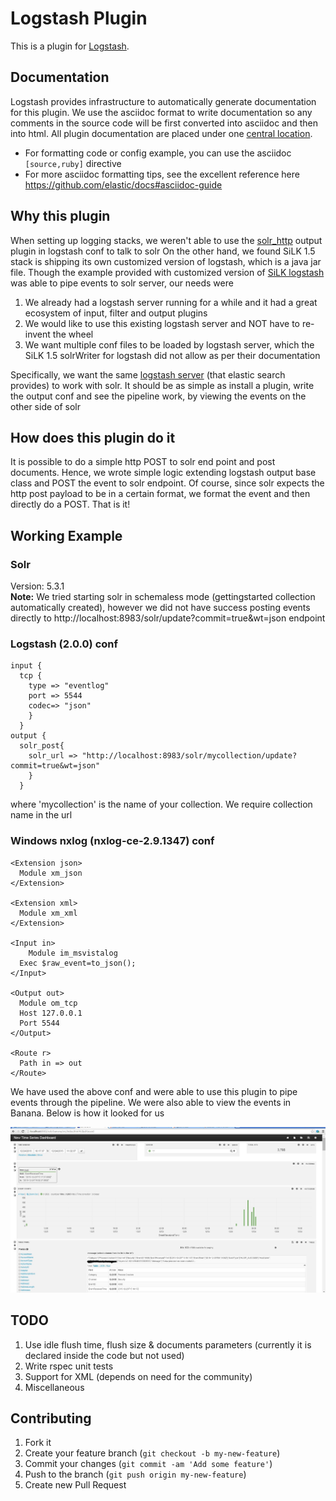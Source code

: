 # Logstash Plugin


This is a plugin for [Logstash](https://github.com/elastic/logstash).


## Documentation

Logstash provides infrastructure to automatically generate documentation for this plugin. We use the asciidoc format to write documentation so any comments in the source code will be first converted into asciidoc and then into html. All plugin documentation are placed under one [central location](http://www.elastic.co/guide/en/logstash/current/).

- For formatting code or config example, you can use the asciidoc `[source,ruby]` directive
- For more asciidoc formatting tips, see the excellent reference here https://github.com/elastic/docs#asciidoc-guide

## Why this plugin

When setting up logging stacks, we weren't able to use the [solr_http](https://rubygems.org/gems/logstash-output-solr_http) output plugin in logstash conf to talk to solr
On the other hand, we found SiLK 1.5 stack is shipping its own customized version of logstash, which is a java jar file.
Though the example provided with customized version of [SiLK logstash](https://docs.lucidworks.com/display/SiLK/Solr+Writer+for+Logstash+Initial+Setup) was able to pipe events to solr server, our needs were

1. We already had a logstash server running for a while and it had a great ecosystem of input, filter and output plugins
2. We would like to use this existing logstash server and NOT have to re-invent the wheel
3. We want multiple conf files to be loaded by logstash server, which the SiLK 1.5 solrWriter for logstash did not allow as per their documentation

Specifically, we want the same [logstash server](https://www.elastic.co/products/logstash) (that elastic search provides) to work with solr. It should be as simple as install a plugin, write the output conf and see the pipeline work, by viewing the events on the other side of solr

## How does this plugin do it  

It is possible to do a simple http POST to solr end point and post documents. Hence, we wrote simple logic extending logstash output base class and POST the event to solr endpoint. Of course, since solr expects the http post payload to be in a certain format, we format the event and then directly do a POST. That is it! 

## Working Example  

### Solr  
Version: 5.3.1  
**Note:** We tried starting solr in schemaless mode (gettingstarted collection automatically created), however we did not have success posting events directly to http://localhost:8983/solr/update?commit=true&wt=json endpoint

### Logstash (2.0.0) conf
```
input {
  tcp {
    type => "eventlog"
    port => 5544
    codec=> "json"
    }
  }
output {
  solr_post{
    solr_url => "http://localhost:8983/solr/mycollection/update?commit=true&wt=json"
    }
  }
```  
where 'mycollection' is the name of your collection. We require collection name in the url   

### Windows nxlog (nxlog-ce-2.9.1347) conf
```
<Extension json>
  Module xm_json
</Extension>

<Extension xml>
  Module xm_xml
</Extension>

<Input in>
    Module im_msvistalog
  Exec $raw_event=to_json(); 
</Input>

<Output out>
  Module om_tcp
  Host 127.0.0.1
  Port 5544
</Output>

<Route r>
  Path in => out
</Route>
```  

We have used the above conf and were able to use this plugin to pipe events through the pipeline. We were also able to view the events in Banana. Below is how it looked for us  

![Banana Dashboard](https://github.com/machzqcq/logstash-output-solr_post/blob/master/images/banana_dashboard.JPG "Banana Dashboard")  

## TODO

1. Use idle flush time, flush size & documents parameters (currently it is declared inside the code but not used)
2. Write rspec unit tests
3. Support for XML (depends on need for the community)
4. Miscellaneous


## Contributing

1. Fork it
2. Create your feature branch (`git checkout -b my-new-feature`)
3. Commit your changes (`git commit -am 'Add some feature'`)
4. Push to the branch (`git push origin my-new-feature`)
5. Create new Pull Request
